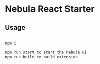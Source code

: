 # Nebula React Starter

## Usage

```js

npm i

npm run start to start the nebula ui
npm run build to build extension

```
